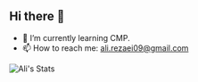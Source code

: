 ## Hi there 👋

- 🌱 I’m currently learning CMP.
- 📫 How to reach me: ali.rezaei09@gmail.com

![Ali's Stats](https://github-readme-stats.vercel.app/api?username=alirezaeiii&theme=dracula&show_icons=true&count_private=true)
